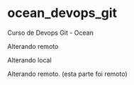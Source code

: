 # ocean_devops_git
Curso de Devops Git - Ocean

Alterando remoto

Alterando local

Alterando remoto. (esta parte foi remoto)
